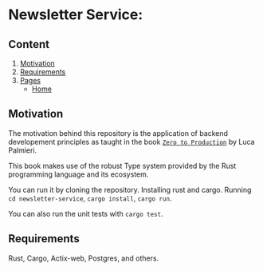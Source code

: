 # Newsletter Service:

## Content

1. [Motivation](#Motivation) 
2. [Requirements](#Requirements)
3. [Pages](#Pages)
    - [Home](#Visit)

## Motivation

The motivation behind this repository is the application of backend developement principles as taught in the book [`Zero to Production`](https://www.zero2prod.com/) by Luca Palmieri.

This book makes use of the robust Type system provided by the Rust programming language and its ecosystem.

You can run it by cloning the repository. Installing rust and cargo. Running `cd newsletter-service`, `cargo install`, `cargo run`.

You can also run the unit tests with `cargo test`.

## Requirements

Rust, Cargo, Actix-web, Postgres, and others.
<!---
## Pages
### *Home*
<!---
#### timer and user details
Click start cycle to begin your work cycle and at the end of it receive your challenge and XP on completion.
##### /
###### App
<!---
<img src="./presentation/screenshot.png" alt="screenshot of UI"/>
<!---
###### Level-up
<!---
<img src="./presentation/screenshot_levelup.png" alt="screenshot of levelup"/>
--->
